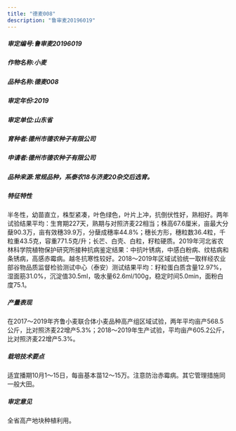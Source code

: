 ```yaml
---
title: "德麦008"
description: "鲁审麦20196019"
---
```

##### 审定编号:鲁审麦20196019

##### 作物名称:小麦

##### 品种名称:德麦008

##### 审定年份:2019

##### 审定单位:山东省

##### 育种者:德州市德农种子有限公司

##### 申请者:德州市德农种子有限公司

##### 品种来源:常规品种，系泰农18与济麦20杂交后选育。

##### 特征特性
半冬性，幼苗直立，株型紧凑，叶色绿色，叶片上冲，抗倒伏性好，熟相好。两年试验结果平均：生育期227天，熟期与对照济麦22相当；株高67.6厘米，亩最大分蘖90.3万，亩有效穗39.9万，分蘖成穗率44.8%；穗长方形，穗粒数36.4粒，千粒重43.5克，容重771.5克/升；长芒、白壳、白粒，籽粒硬质。2019年河北省农林科学院植物保护研究所接种抗病鉴定结果：中抗叶锈病，中感白粉病、纹枯病和条锈病，高感赤霉病。越冬抗寒性较好。2018～2019年区域试验统一取样经农业部谷物品质监督检验测试中心（泰安）测试结果平均：籽粒蛋白质含量12.97%，湿面筋31.0%，沉淀值30.5ml，吸水量62.6ml/100g，稳定时间5.0min，面粉白度75.1。

##### 产量表现
在2017～2019年齐鲁小麦联合体小麦品种高产组区域试验，两年平均亩产568.5公斤，比对照济麦22增产5.3%；2018～2019年生产试验，平均亩产605.2公斤，比对照济麦22增产5.3%。

##### 栽培技术要点
适宜播期10月1～15日，每亩基本苗12～15万。注意防治赤霉病。其它管理措施同一般大田。

##### 审定意见
全省高产地块种植利用。
